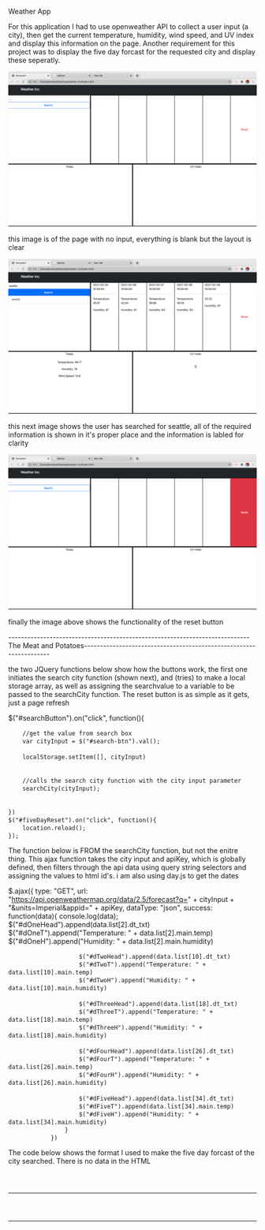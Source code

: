 Weather App

For this application I had to use openweather API to collect a user input (a city), then get the current temperature, humidity, wind speed, and UV index and display this information on the page. Another requirement for this project was to display the five day forcast for the requested city and display these seperatly.

![alt text](images/one.png)

this image is of the page with no input, everything is blank but the layout is clear

![alt text](images/two.png)

this next image shows the user has searched for seattle, all of the required information is shown in it's proper place and the information is labled for clarity

![alt text](images/three.png)

finally the image above shows the functionality of the reset button


----------------------------------------------------------------------------The Meat and Potatoes-------------------------------------------------------------------

 the two JQuery functions below show how the buttons work, the first one initiates the search city function (shown next), and (tries) to make a local storage array, as well as assigning the searchvalue to a variable to be passed to the searchCity function. The reset button is as simple as it gets, just a page refresh

 $("#searchButton").on("click", function(){

        //get the value from search box
        var cityInput = $("#search-btn").val();

        localStorage.setItem([], cityInput)


        //calls the search city function with the city input parameter
        searchCity(cityInput);

        
    })
    $("#fiveDayReset").on("click", function(){
        location.reload();
    });

The function below is FROM the searchCity function, but not the enitre thing. This ajax function takes the city input and apiKey, which is globally defined, then filters through the api data using query string selectors and assigning the values to html id's. i am also using day.js to get the dates

$.ajax({
                    type: "GET",
                    url: "https://api.openweathermap.org/data/2.5/forecast?q=" + cityInput + "&units=Imperial&appid=" + apiKey,
                    dataType: "json",
                    success: function(data){
                        console.log(data);
                        $("#dOneHead").append(data.list[2].dt_txt)
                        $("#dOneT").append("Temperature: " + data.list[2].main.temp)
                        $("#dOneH").append("Humidity: " + data.list[2].main.humidity)

                        $("#dTwoHead").append(data.list[10].dt_txt)
                        $("#dTwoT").append("Temperature: " + data.list[10].main.temp)
                        $("#dTwoH").append("Humidity: " + data.list[10].main.humidity)

                        $("#dThreeHead").append(data.list[18].dt_txt)
                        $("#dThreeT").append("Temperature: " + data.list[18].main.temp)
                        $("#dThreeH").append("Humidity: " + data.list[18].main.humidity)

                        $("#dFourHead").append(data.list[26].dt_txt)
                        $("#dFourT").append("Temperature: " + data.list[26].main.temp)
                        $("#dFourH").append("Humidity: " + data.list[26].main.humidity)

                        $("#dFiveHead").append(data.list[34].dt_txt)
                        $("#dFiveT").append(data.list[34].main.temp)
                        $("#dFiveH").append("Humidity: " + data.list[34].main.humidity)
                    }
                })

The code below shows the format I used to make the five day forcast of the city searched. There is no data in the HTML

<div class="col-8" id="fiveDayDiv">
            <div class="row" style="height: 100%;">
                <div class="col-2" id="fiveDayOne">
                    <header id="dOneHead"></header>
                    <hr>
                    <p id="dOneT"></p>
                    <p id="dOneH"></p>
                </div>
                <div class="col-2" id="fiveDayTwo">
                    <header id="dTwoHead"></header>
                    <hr>
                    <p id="dTwoT"></p>
                    <p id="dTwoH"></p>
                </div>